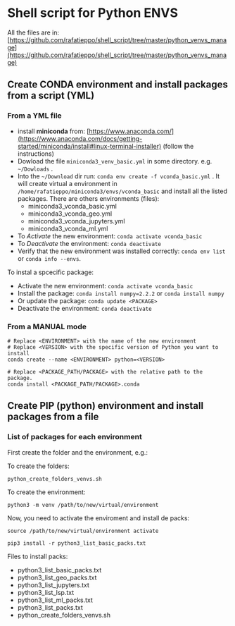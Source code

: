 # Shell script for Python ENVS

All the files are in: [https://github.com/rafatieppo/shell_script/tree/master/python_venvs_manage](https://github.com/rafatieppo/shell_script/tree/master/python_venvs_manage)

## Create CONDA environment and install packages from a script (YML)

### From a YML file

- install **miniconda** from: [https://www.anaconda.com/](https://www.anaconda.com/docs/getting-started/miniconda/install#linux-terminal-installer) (follow the instructions)
- Dowload the file `miniconda3_venv_basic.yml` in some directory. e.g. `~/Dowloads` .
- Into the `~/Download` dir run: `conda env create -f vconda_basic.yml` . It will create virtual a environment in `/home/rafatieppo/miniconda3/envs/vconda_basic` and install all the listed packages. There are others environments (files):
  - miniconda3\_vconda\_basic.yml
  - miniconda3\_vconda\_geo.yml
  - miniconda3\_vconda\_jupyters.yml
  - miniconda3\_vconda\_ml.yml
- To *Activate* the new environment: `conda activate vconda_basic`
- To *Deactivate* the environment: `conda deactivate`
- Verify that the new environment was installed correctly: `conda env list` or `conda info --envs`.

To instal a spcecific package:

- Activate the new environment: `conda activate vconda_basic`
- Install the package: `conda install numpy=2.2.2` or `conda install numpy`
- Or update the package: `conda update <PACKAGE>`
- Deactivate the environment: `conda deactivate`

### From a MANUAL mode

```
# Replace <ENVIRONMENT> with the name of the new environment
# Replace <VERSION> with the specific version of Python you want to install
conda create --name <ENVIRONMENT> python=<VERSION>
```

```
# Replace <PACKAGE_PATH/PACKAGE> with the relative path to the package.
conda install <PACKAGE_PATH/PACKAGE>.conda
```


## Create PIP (python) environment and install packages from a file

### List of packages for each environment

First create the folder and the environment, e.g.:

To create the folders:

```
python_create_folders_venvs.sh
```

To create the environment:

```
python3 -m venv /path/to/new/virtual/environment
```

Now, you need to activate the enviroment and install de packs:

```
source /path/to/new/virtual/environment activate

pip3 install -r python3_list_basic_packs.txt 
```

Files to install packs:

- python3\_list\_basic\_packs.txt
- python3\_list\_geo\_packs.txt
- python3\_list\_jupyters.txt
- python3\_list\_lsp.txt
- python3\_list\_ml\_packs.txt
- python3\_list\_packs.txt
- python\_create\_folders\_venvs.sh



